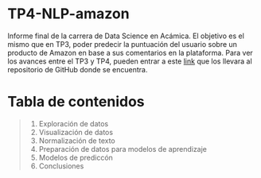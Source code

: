 # TP4-NLP-amazon
Informe final de la carrera de Data Science en Acámica. El objetivo es el mismo que en TP3, poder predecir la puntuación del usuario sobre un producto de Amazon en base a sus comentarios en la plataforma.
Para ver los avances entre el TP3 y TP4, pueden entrar a este [link](https://github.com/frangarayl/NLP-amazon.git) que los llevara al repositorio de GitHub donde se encuentra.

# **Tabla de contenidos**
>1. Exploración de datos
>2. Visualización de datos
>3. Normalización de texto
>4. Preparación de datos para modelos de aprendizaje
>5. Modelos de prediccón
>6. Conclusiones
